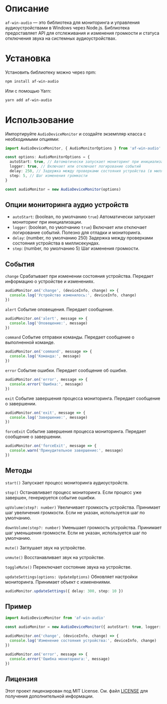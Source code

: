 # Описание

`af-win-audio` — это библиотека для мониторинга и управления аудиоустройствами в Windows через Node.js. Библиотека предоставляет API для отслеживания и изменения громкости и статуса отключения звука на системных аудиоустройствах.

# Установка

Установить библиотеку можно через npm:

```bash
npm install af-win-audio
```

Или с помощью Yarn:

```bash
yarn add af-win-audio
```

# Использование

Импортируйте `AudioDeviceMonitor` и создайте экземпляр класса с необходимыми опциями:

```typescript
import AudioDeviceMonitor, { AudioMonitorOptions } from 'af-win-audio'

const options: AudioMonitorOptions = {
  autoStart: true, // Автоматически запускает мониторинг при инициализации
  logger: true, // Включает или отключает логирование событий
  delay: 250, // Задержка между проверками состояния устройства (в миллисекундах)
  step: 5, // Шаг изменения громкости
}

const audioMonitor = new AudioDeviceMonitor(options)
```

## Опции мониторинга аудио устройств

- `autoStart`: (boolean, по умолчанию `true`) Автоматически запускает мониторинг при инициализации.
- `logger`: (boolean, по умолчанию `true`) Включает или отключает логирование событий. Полезно для отладки и мониторинга.
- `delay`: (number, по умолчанию 250) Задержка между проверками состояния устройства в миллисекундах.
- `step`: (number, по умолчанию 5) Шаг изменения громкости.

## События

`change`
Срабатывает при изменении состояния устройства. Передает информацию о устройстве и изменениях.

```typescript
audioMonitor.on('change', (deviceInfo, change) => {
  console.log('Устройство изменилось:', deviceInfo, change)
})
```

`alert`
Событие оповещения. Передает сообщение.

```typescript
audioMonitor.on('alert', message => {
  console.log('Оповещение:', message)
})
```

`command`
Событие отправки команды. Передает сообщение о выполненной команде.

```typescript
audioMonitor.on('command', message => {
  console.log('Команда:', message)
})
```

`error`
Событие ошибки. Передает сообщение об ошибке.

```typescript
audioMonitor.on('error', message => {
  console.error('Ошибка:', message)
})
```

`exit`
Событие завершения процесса мониторинга. Передает сообщение о завершении.

```typescript
audioMonitor.on('exit', message => {
  console.log('Завершение:', message)
})
```

`forceExit`
Событие завершения процесса мониторинга. Передает сообщение о завершении.

```typescript
audioMonitor.on('forceExit', message => {
  console.warn('Принудительное завершение:', message)
})
```

## Методы

`start()`
Запускает процесс мониторинга аудиоустройств.

`stop()`
Останавливает процесс мониторинга. Если процесс уже завершен, генерируется событие ошибки.

`upVolume(step?: number)`
Увеличивает громкость устройства. Принимает шаг увеличения громкости. Если не указан, используется шаг по умолчанию.

`downVolume(step?: number)`
Уменьшает громкость устройства. Принимает шаг уменьшения громкости. Если не указан, используется шаг по умолчанию.

`mute()`
Заглушает звук на устройстве.

`unmute()`
Восстанавливает звук на устройстве.

`toggleMute()`
Переключает состояние звука на устройстве.

`updateSettings(options: UpdateOptions)`
Обновляет настройки мониторинга. Принимает объект с изменениями.

```typescript
audioMonitor.updateSettings({ delay: 300, step: 10 })
```

## Пример

```typescript
import AudioDeviceMonitor from 'af-win-audio'

const audioMonitor = new AudioDeviceMonitor({ autoStart: true, logger: true })

audioMonitor.on('change', (deviceInfo, change) => {
  console.log('Изменение состояния устройства:', deviceInfo, change)
})

audioMonitor.on('error', message => {
  console.error('Ошибка мониторинга:', message)
})
```

## Лицензия

Этот проект лицензирован под MIT License. См. файл [LICENSE](LICENSE) для получения дополнительной информации.
